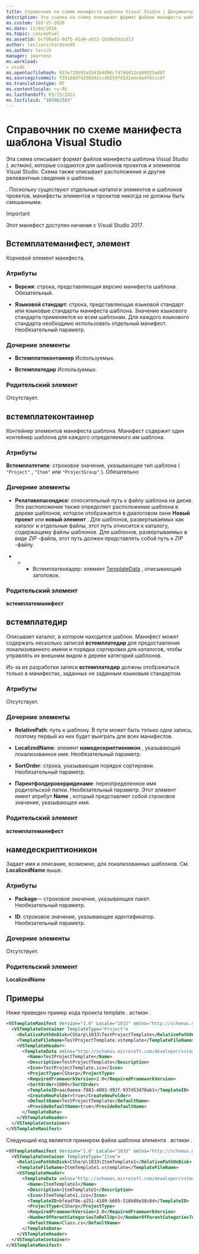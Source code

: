 ```yaml
---
title: Справочник по схеме манифеста шаблона Visual Studio | Документация Майкрософт
description: Эта ссылка на схему описывает формат файлов манифеста шаблона Visual Studio, созданных для шаблонов проектов и элементов Visual Studio.
ms.custom: SEO-VS-2020
ms.date: 11/04/2016
ms.topic: conceptual
ms.assetid: bc7d0a81-0df5-41a9-a912-1b30e5da1d13
author: leslierichardson95
ms.author: lerich
manager: jmartens
ms.workload:
- vssdk
ms.openlocfilehash: 033e735b93a534164d96cf47d6412c609525ad8f
ms.sourcegitcommit: f2916d8fd296b92cc402597d1d1eecda4f6cccbf
ms.translationtype: MT
ms.contentlocale: ru-RU
ms.lasthandoff: 03/25/2021
ms.locfileid: "105062503"
---
```

# <a name="visual-studio-template-manifest-schema-reference"></a>Справочник по схеме манифеста шаблона Visual Studio
Эта схема описывает формат файлов манифеста шаблона Visual Studio (*. встман*), которые создаются для шаблонов проектов и элементов Visual Studio. Схема также описывает расположение и другие релевантные сведения о шаблоне.

 . Поскольку существуют отдельные каталоги элементов и шаблонов проектов, манифесты элементов и проектов никогда не должны быть смешанными.

> [!IMPORTANT]
> Этот манифест доступен начиная с Visual Studio 2017.

## <a name="vstemplatemanifest-element"></a>Встемплатеманифест, элемент
 Корневой элемент манифеста.

### <a name="attributes"></a>Атрибуты

- **Версия**: строка, представляющая версию манифеста шаблона. Обязательный.

- **Языковой стандарт**: строка, представляющая языковой стандарт или языковые стандарты манифеста шаблона. Значение языкового стандарта применяется ко всем шаблонам. Для каждого языкового стандарта необходимо использовать отдельный манифест. Необязательный параметр.

### <a name="child-elements"></a>Дочерние элементы

- **Встемплатеконтаинер** Используемых.

- **Встемплатедир** Используемых.

### <a name="parent-element"></a>Родительский элемент
 Отсутствует.

## <a name="vstemplatecontainer"></a>встемплатеконтаинер
 Контейнер элементов манифеста шаблона. Манифест содержит один контейнер шаблона для каждого определяемого им шаблона.

### <a name="attributes"></a>Атрибуты
 **Встемплатетипе**: строковое значение, указывающее тип шаблона ( `"Project"` , `"Item"` или `"ProjectGroup"` ). Обязательно

### <a name="child-elements"></a>Дочерние элементы

- **Релативепасондиск**: относительный путь к файлу шаблона на диске. Это расположение также определяет расположение шаблона в дереве шаблонов, которое отображается в диалоговом окне **Новый проект** или **новый элемент** . Для шаблонов, развертываемых как каталог и отдельные файлы, этот путь относится к каталогу, содержащему файлы шаблонов. Для шаблонов, развертываемых в виде *ZIP* -файла, этот путь должен представлять собой путь к *ZIP* -файлу.

- * * Встемплатехеадер: элемент [TemplateData](../extensibility/templatedata-element-visual-studio-templates.md) , описывающий заголовок.

### <a name="parent-element"></a>Родительский элемент
 **встемплатеманифест**

## <a name="vstemplatedir"></a>встемплатедир
 Описывает каталог, в котором находится шаблон. Манифест может содержать несколько записей **встемплатедир** для предоставления локализованного имени и порядка сортировки для каталогов, чтобы управлять их внешним видом в дереве категорий шаблонов.

 Из-за их разработки записи **встемплатедир** должны отображаться только в манифестах, заданных не заданным языковым стандартом.

### <a name="attributes"></a>Атрибуты
 Отсутствует.

### <a name="child-elements"></a>Дочерние элементы

- **RelativePath**: путь к шаблону. В пути может быть только одна запись, поэтому первый из них будет выиграть для всех манифестов.

- **LocalizedName**: элемент **намедескриптионикон** , указывающий локализованное имя. Необязательный параметр.

- **SortOrder**: строка, указывающая порядок сортировки. Необязательный параметр.

- **Парентфолдероверриденаме**: переопределенное имя родительской папки. Необязательный параметр. Этот элемент имеет атрибут **Name** , который представляет собой строковое значение, указывающее имя.

### <a name="parent-element"></a>Родительский элемент
 **встемплатеманифест**

## <a name="namedescriptionicon"></a>намедескриптионикон
 Задает имя и описание, возможно, для локализованных шаблонов. См. **LocalizedName** выше.

### <a name="attributes"></a>Атрибуты

- **Package**— строковое значение, указывающее пакет. Необязательный параметр.

- **ID**: строковое значение, указывающее идентификатор. Необязательный параметр.

### <a name="child-elements"></a>Дочерние элементы
 Отсутствует.

### <a name="parent-element"></a>Родительский элемент
 **LocalizedName**

## <a name="examples"></a>Примеры
 Ниже приведен пример кода проекта template *. встман* .

```xml
<VSTemplateManifest Version="1.0" Locale="1033" xmlns="http://schemas.microsoft.com/developer/vstemplatemanifest/2015">
  <VSTemplateContainer TemplateType="Project">
    <RelativePathOnDisk>CSharp\1033\TestProjectTemplate</RelativePathOnDisk>
    <TemplateFileName>TestProjectTemplate.vstemplate</TemplateFileName>
    <VSTemplateHeader>
      <TemplateData xmlns="http://schemas.microsoft.com/developer/vstemplate/2005">
        <Name>TestProjectTemplate</Name>
        <Description>TestProjectTemplate</Description>
        <Icon>TestProjectTemplate.ico</Icon>
        <ProjectType>CSharp</ProjectType>
        <RequiredFrameworkVersion>2.0</RequiredFrameworkVersion>
        <SortOrder>1000</SortOrder>
        <TemplateID>aac0aeea-7883-4003-992f-937d53d70ab1</TemplateID>
        <CreateNewFolder>true</CreateNewFolder>
        <DefaultName>TestProjectTemplate</DefaultName>
        <ProvideDefaultName>true</ProvideDefaultName>
      </TemplateData>
    </VSTemplateHeader>
  </VSTemplateContainer>
</VSTemplateManifest>

```

 Следующий код является примером файла шаблона элемента *. встман* .

```xml
<VSTemplateManifest Version="1.0" Locale="1033" xmlns="http://schemas.microsoft.com/developer/vstemplatemanifest/2015">
  <VSTemplateContainer TemplateType="Item">
    <RelativePathOnDisk>CSharp\1033\ItemTemplate1</RelativePathOnDisk>
    <TemplateFileName>ItemTemplate1.vstemplate</TemplateFileName>
    <VSTemplateHeader>
      <TemplateData xmlns="http://schemas.microsoft.com/developer/vstemplate/2005">
        <Name>ItemTemplate1</Name>
        <Description>ItemTemplate1</Description>
        <Icon>ItemTemplate1.ico</Icon>
        <TemplateID>bfeadf8e-a251-4109-b605-516b88e38c8d</TemplateID>
        <ProjectType>CSharp</ProjectType>
        <RequiredFrameworkVersion>2.0</RequiredFrameworkVersion>
        <NumberOfParentCategoriesToRollUp>1</NumberOfParentCategoriesToRollUp>
        <DefaultName>Class.cs</DefaultName>
      </TemplateData>
    </VSTemplateHeader>
  </VSTemplateContainer>
</VSTemplateManifest>

```

